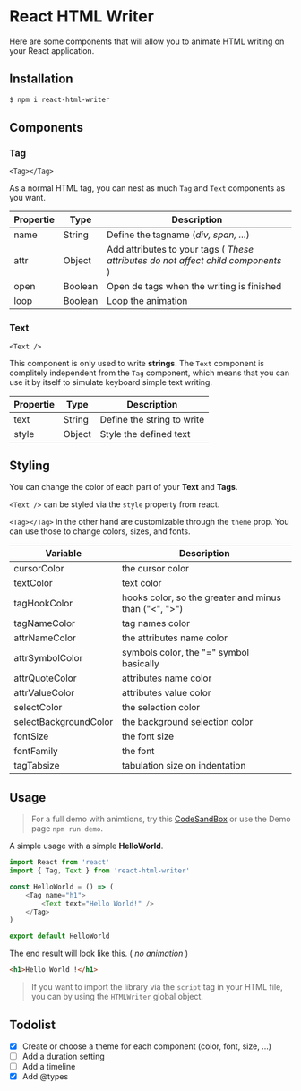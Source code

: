 # React HTML Writer

Here are some components that will allow you to animate HTML writing on your React application.

## Installation

```bash
$ npm i react-html-writer
```

## Components

### Tag

`<Tag></Tag>`

As a normal HTML tag, you can nest as much `Tag` and `Text` components as you want.

| Propertie | Type    | Description                                                                       |
| --------- | ------- | --------------------------------------------------------------------------------- |
| name      | String  | Define the tagname (_div, span, ..._)                                             |
| attr      | Object  | Add attributes to your tags ( _These attributes do not affect child components_ ) |
| open      | Boolean | Open de tags when the writing is finished                                         |
| loop      | Boolean | Loop the animation                                                                |

### Text

`<Text />`

This component is only used to write **strings**. The `Text` component is complitely independent from the `Tag` component, which means that you can use it by itself to simulate keyboard simple text writing.

| Propertie | Type   | Description                |
| --------- | ------ | -------------------------- |
| text      | String | Define the string to write |
| style     | Object | Style the defined text     |

## Styling

You can change the color of each part of your **Text** and **Tags**.

`<Text />` can be styled via the `style` property from react.

`<Tag></Tag>` in the other hand are customizable through the `theme` prop. You can use those to change colors, sizes, and fonts.

| Variable              | Description                                           |
| --------------------- | ----------------------------------------------------- |
| cursorColor           | the cursor color                                      |
| textColor             | text color                                            |
| tagHookColor          | hooks color, so the greater and minus than ("<", ">") |
| tagNameColor          | tag names color                                       |
| attrNameColor         | the attributes name color                             |
| attrSymbolColor       | symbols color, the "=" symbol basically               |
| attrQuoteColor        | attributes name color                                 |
| attrValueColor        | attributes value color                                |
| selectColor           | the selection color                                   |
| selectBackgroundColor | the background selection color                        |
| fontSize              | the font size                                         |
| fontFamily            | the font                                              |
| tagTabsize            | tabulation size on indentation                        |

## Usage

> For a full demo with animtions, try this [CodeSandBox](https://codesandbox.io/s/react-html-writer-cyxe8?codemirror=1&fontsize=14&hidenavigation=1&module=%2Fsrc%2Fdemo.js&theme=dark) or use the Demo page `npm run demo`.

A simple usage with a simple **HelloWorld**.

```javascript
import React from 'react'
import { Tag, Text } from 'react-html-writer'

const HelloWorld = () => (
	<Tag name="h1">
		<Text text="Hello World!" />
	</Tag>
)

export default HelloWorld
```

The end result will look like this. ( _no animation_ )

```html
<h1>Hello World !</h1>
```

> If you want to import the library via the `script` tag in your HTML file, you can by using the `HTMLWriter` global object.

## Todolist

-   [x] Create or choose a theme for each component (color, font, size, ...)
-   [ ] Add a duration setting
-   [ ] Add a timeline
-   [x] Add @types
